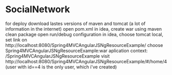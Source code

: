 # SocialNetwork
for deploy download lastes versions of maven and tomcat (a lot of information in the internet)
open pom.xml in idea, create war using maven clean package
open run/debug configuration in idea, choose tomcat local, set link on http://localhost:8080/Spring4MVCAngularJSNgResourceExample/
choose Spring4MVCAngularJSNgResourceExample:war 
aplication context: /Spring4MVCAngularJSNgResourceExample
visit http://localhost:8080/Spring4MVCAngularJSNgResourceExample/#/home/4 (user with id==4 is the only user, which i've created)
